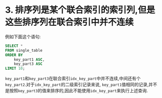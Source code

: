 # 3. 排序列是某个联合索引的索引列,但是这些排序列在联合索引中并不连续

例如下面这个语句:

```sql
SELECT *
FROM single_table
ORDER BY
    key_part1 ASC,
    key_part3 ASC
LIMIT 10;
```

`key_part1`和`key_part3`在联合索引`idx_key_part`中并不连续,中间还有个`key_part2`.对于`idx_key_part`的二级索引记录来说,
`key_part1`值相同的记录,并不是按照`key_part3`的值来排序的,因此不能使用`idx_key_part`来执行上述查询.
